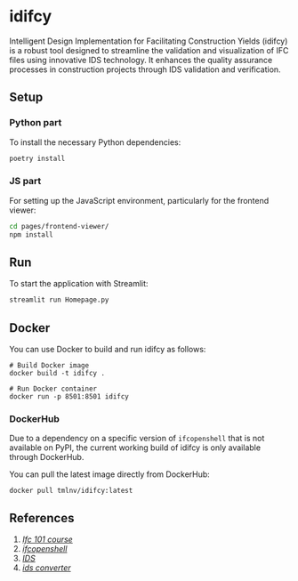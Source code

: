 # idifcy

Intelligent Design Implementation for Facilitating Construction Yields (idifcy)
is a robust tool designed to streamline the validation and visualization of IFC files
using innovative IDS technology. It enhances the quality assurance processes
in construction projects through IDS validation and verification.

## Setup

### Python part

To install the necessary Python dependencies:

```bash
poetry install
```

### JS part

For setting up the JavaScript environment, particularly for the frontend viewer:

```bash
cd pages/frontend-viewer/
npm install
```

## Run

To start the application with Streamlit:

```bash
streamlit run Homepage.py
```

## Docker

You can use Docker to build and run idifcy as follows:

```commandline
# Build Docker image
docker build -t idifcy .

# Run Docker container
docker run -p 8501:8501 idifcy
```

### DockerHub

Due to a dependency on a specific version of `ifcopenshell`
that is not available on PyPI,
the current working build of idifcy is only available through DockerHub.

You can pull the latest image directly from DockerHub:

```commandline
docker pull tmlnv/idifcy:latest
```

## References

1. [_Ifc 101 course_](https://github.com/myoualid/ifc-101-course)
2. [_ifcopenshell_](https://github.com/IfcOpenShell/IfcOpenShell)
3. [_IDS_](https://github.com/buildingSMART/IDS)
4. [_ids converter_](https://github.com/c4rlosdias/ids_converter)

